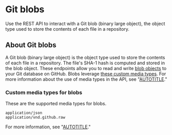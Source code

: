 # Git blobs

Use the REST API to interact with a Git blob (binary large object), the object type used to store the contents of each file in a repository.

## About Git blobs

A Git blob (binary large object) is the object type used to store the contents of each file in a repository. The file's SHA-1 hash is computed and stored in the blob object. These endpoints allow you to read and write [blob objects](https://git-scm.com/book/en/v2/Git-Internals-Git-Objects)
to your Git database on GitHub. Blobs leverage [these custom media types](#custom-media-types-for-blobs). For more information about the use of media types in the API, see "[AUTOTITLE](/rest/overview/media-types)."

### Custom media types for blobs

These are the supported media types for blobs.

    application/json
    application/vnd.github.raw

For more information, see "[AUTOTITLE](/rest/overview/media-types)."

